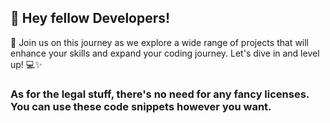 ## 📢 Hey fellow Developers! 
🌟 Join us on this journey as we explore a wide range of projects that will enhance your skills and expand your coding journey. 
Let's dive in and level up! 💻✨
### As for the legal stuff, there's no need for any fancy licenses. You can use these code snippets however you want.
